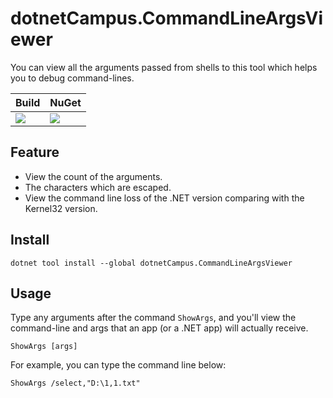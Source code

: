# dotnetCampus.CommandLineArgsViewer

You can view all the arguments passed from shells to this tool which helps you to debug command-lines.

| Build | NuGet |
|--|--|
|![](https://github.com/dotnet-campus/dotnetCampus.CommandLineArgsViewer/workflows/.NET%20Core/badge.svg)|[![](https://img.shields.io/nuget/v/dotnetCampus.CommandLineArgsViewer.svg)](https://www.nuget.org/packages/dotnetCampus.CommandLineArgsViewer)|

## Feature

- View the count of the arguments.
- The characters which are escaped.
- View the command line loss of the .NET version comparing with the Kernel32 version.

## Install

```
dotnet tool install --global dotnetCampus.CommandLineArgsViewer
```

## Usage

Type any arguments after the command `ShowArgs`, and you'll view the command-line and args that an app (or a .NET app) will actually receive.

```
ShowArgs [args]
```

For example, you can type the command line below:

```
ShowArgs /select,"D:\1,1.txt"
```